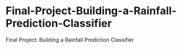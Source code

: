 # Final-Project-Building-a-Rainfall-Prediction-Classifier
Final Project: Building a Rainfall Prediction Classifier
